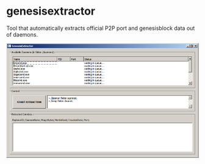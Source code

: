 # genesisextractor
Tool that automatically extracts official P2P port and genesisblock data out of daemons.

![Alt text](docs/screenshot0.jpg "Genesis Extractor Screen 1 - Overview")
